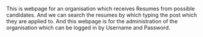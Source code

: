 This is webpage for an organisation which receives Resumes from possible candidates. And we can search the resumes by which typing the post which they are applied to.
And this webpage is for the administration of the organisation which can be logged in by Username and Password.

